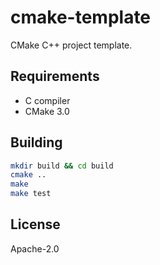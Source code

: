 # cmake-template

CMake C++ project template.

## Requirements

- C compiler
- CMake 3.0

## Building

```bash
mkdir build && cd build
cmake ..
make
make test
```

## License

Apache-2.0
